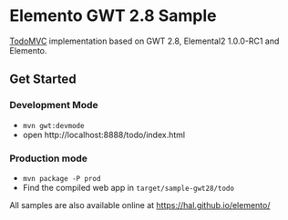 # Elemento GWT 2.8 Sample

[TodoMVC](http://todomvc.com/) implementation based on GWT 2.8, Elemental2 1.0.0-RC1 and Elemento.

## Get Started

### Development Mode

- `mvn gwt:devmode`
- open http://localhost:8888/todo/index.html

### Production mode

- `mvn package -P prod`
- Find the compiled web app in `target/sample-gwt28/todo`

All samples are also available online at https://hal.github.io/elemento/
